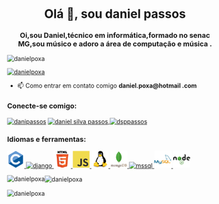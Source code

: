 <h1 align="center">Olá 👋, sou daniel passos</h1>
<h3 align="center">Oi,sou Daniel,técnico em informática,formado no senac MG,sou músico e adoro a área de  computação e música .</h3>

<p alinhamento="esquerda"> <img src="https://komarev.com/ghpvc/?username=danielpoxa&label=Profile%20views&color=0e75b6&style=flat" alt="danielpoxa" /> </p>

<p align="left"> <a href=" https://github.com/ryo-ma/github-profile-trophy"><img src="https://github-profile-trophy.vercel.app/?username=danielpoxa" alt="danielpoxa" /></a> </p>

- 📫 Como entrar em contato comigo **daniel.poxa@hotmail .com**

<h3 align="left">Conecte-se comigo:</h3>
<p align="left">
<a href="https://twitter.com/danipassos" target="blank"><img align="center" src="https://raw.githubusercontent.com/rahuldkjain/github-profile-readme-generator/master/src/images/icons/Social/twitter.svg" alt="danipassos" height="30" width=" 40" /></a>
<a href="https://linkedin.com/in/daniel silva passos" target="blank"><img align="center" src="https://raw.githubusercontent .com/rahuldkjain/github-profile-readme-generator/master/src/images/icons/Social/linked-in-alt.svg" alt="daniel silva passos" height="30" width="40" /> </a>
<a href="https://instagram.com/dsppassos" target="blank"><img align="center" src="https://raw.githubusercontent.com/rahuldkjain/github-profile-readme-generator/master /src/images/icons/Social/instagram.svg" alt="dsppassos" height="30" width="40" /></a>
</p>

<h3 align="left">Idiomas e ferramentas: </h3>
<p align="left"> <a href="https://www.cprogramming.com/" target="_blank" rel="noreferrer"> <img src="https://raw.githubusercontent.com/devicons/devicon/master/icons/c/c-original.svg" alt="c" width="40" height="40"/> </a> <a href="https://www.djangoproject.com/" target="_blank" rel="noreferrer"> <img src="https://cdn.worldvectorlogo.com/logos/django.svg" alt="django" width="40" height="40"/> </a> <a href="https://www.w3.org/html/" target="_blank" rel="noreferrer"> <img src="https://raw.githubusercontent.com/devicons/devicon/master/icons/html5/html5-original-wordmark.svg" alt="html5" width="40" height="40"/> </a> <a href="https://developer.mozilla.org/en-US/docs/Web/JavaScript" target="_blank" rel="noreferrer"> <img src="https://raw.githubusercontent.com/devicons/devicon/master/icons/javascript/javascript-original.svg" alt="javascript" width="40" height="40"/> </a> <a href="https://www.linux.org/" target="_blank" rel="noreferrer"> <img src="https://raw.githubusercontent.com/devicons/devicon/master/icons/linux/linux-original.svg" alt="linux" width="40" height="40"/> </a> <a href="https://www.mongodb.com/" target="_blank" rel="noreferrer"> <img src="https://raw.githubusercontent.com/devicons/devicon/master/icons/mongodb/mongodb-original-wordmark.svg" alt="mongodb" width="40" height="40"/> </a> <a href="https://www.microsoft.com/en-us/sql-server" target="_blank" rel="noreferrer"> <img src="https://www.svgrepo.com/show/303229/microsoft-sql-server-logo.svg" alt="mssql" width="40" height="40"/> </a> <a href="https://www.mysql.com/" target="_blank" rel="noreferrer"> <img src="https://raw.githubusercontent.com/devicons/devicon/master/icons/mysql/mysql-original-wordmark.svg" alt="mysql" width="40" height="40"/> </a> <a href="https://nodejs.org" target="_blank" rel="noreferrer"> <img src="https://raw.githubusercontent.com/devicons/devicon/master/icons/nodejs/nodejs-original-wordmark.svg" alt="nodejs" width="40" height="40"/> </a> </p>

<p><img align="left" src="https://github-readme-stats.vercel.app/api/top-langs?username=danielpoxa&show_icons=true&locale=en&layout=compact" alt="danielpoxa" /></p>

<p> <img align="center" src="https://github-readme-stats.vercel.app/api?username=danielpoxa&show_icons=true&locale=en" alt="danielpoxa" /></p>

<p><img align="center" src="https://github-readme-stats.vercel.app/api?username=danielpoxa&show_icons=true&locale=en" alt="danielpoxa" /></p>
